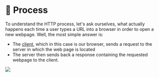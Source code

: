 # 🔂 Process

To understand the HTTP process, let's ask ourselves, what actually happens each time a user types a URL into a browser in order to open a new webpage. Well, the most simple answer is:

- The [client](client-server.md), which in this case is our browser, sends a request to the server in which the web page is located
- The server then sends back a response containing the requested webpage to the client.

![](client-server.png)
